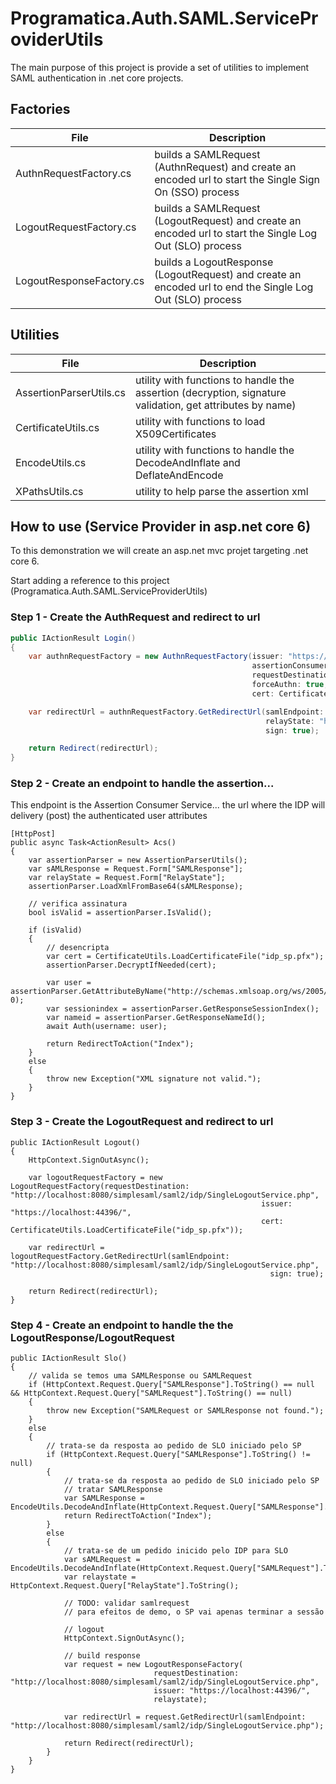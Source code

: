 # Programatica.Auth.SAML.ServiceProviderUtils

The main purpose of this project is provide a set of utilities to implement SAML authentication in .net core projects.

## Factories

| File |  Description |
| ------------------- | ------------------- |
|  AuthnRequestFactory.cs |  builds a SAMLRequest (AuthnRequest) and create an encoded url to start the Single Sign On (SSO) process |
|  LogoutRequestFactory.cs |  builds a SAMLRequest (LogoutRequest) and create an encoded url to start the Single Log Out (SLO) process |
|  LogoutResponseFactory.cs |  builds a LogoutResponse (LogoutRequest) and create an encoded url to end the Single Log Out (SLO) process |

## Utilities

| File |  Description |
| ------------------- | ------------------- |
|  AssertionParserUtils.cs |  utility with functions to handle the assertion (decryption, signature validation, get attributes by name) |
|  CertificateUtils.cs |  utility with functions to load X509Certificates  |
|  EncodeUtils.cs |  utility with functions to handle the DecodeAndInflate and DeflateAndEncode |
|  XPathsUtils.cs |  utility to help parse the assertion xml  |


## How to use (Service Provider in asp.net core 6)
To this demonstration we will create an asp.net mvc projet targeting .net core 6. 

Start adding a reference to this project (Programatica.Auth.SAML.ServiceProviderUtils)

### Step 1 - Create the AuthRequest and redirect to url
```csharp
public IActionResult Login()
{
    var authnRequestFactory = new AuthnRequestFactory(issuer: "https://localhost:44396/",
                                                      assertionConsumerServiceUrl: "https://localhost:44396/home/acs",
                                                      requestDestination: "http://localhost:8080/simplesaml/saml2/idp/SSOService.php",
                                                      forceAuthn: true,
                                                      cert: CertificateUtils.LoadCertificateFile("idp_sp.pfx"));

    var redirectUrl = authnRequestFactory.GetRedirectUrl(samlEndpoint: "http://localhost:8080/simplesaml/saml2/idp/SSOService.php",
                                                         relayState: "https://localhost:44396/home/relay",
                                                         sign: true);

    return Redirect(redirectUrl);
}
```

### Step 2 - Create an endpoint to handle the assertion... 
This endpoint is the Assertion Consumer Service... the url where the IDP will delivery (post) the authenticated user attributes 
```
[HttpPost]
public async Task<ActionResult> Acs()
{
    var assertionParser = new AssertionParserUtils();
    var sAMLResponse = Request.Form["SAMLResponse"];
    var relayState = Request.Form["RelayState"];
    assertionParser.LoadXmlFromBase64(sAMLResponse);

    // verifica assinatura
    bool isValid = assertionParser.IsValid();

    if (isValid)
    {
        // desencripta
        var cert = CertificateUtils.LoadCertificateFile("idp_sp.pfx");
        assertionParser.DecryptIfNeeded(cert);

        var user = assertionParser.GetAttributeByName("http://schemas.xmlsoap.org/ws/2005/05/identity/claims/name", 0);
        var sessionindex = assertionParser.GetResponseSessionIndex();
        var nameid = assertionParser.GetResponseNameId();
        await Auth(username: user);

        return RedirectToAction("Index");
    }
    else
    {
        throw new Exception("XML signature not valid.");
    }
}
```

### Step 3 - Create the LogoutRequest and redirect to url
```
public IActionResult Logout()
{
    HttpContext.SignOutAsync();

    var logoutRequestFactory = new LogoutRequestFactory(requestDestination: "http://localhost:8080/simplesaml/saml2/idp/SingleLogoutService.php",
                                                        issuer: "https://localhost:44396/",
                                                        cert: CertificateUtils.LoadCertificateFile("idp_sp.pfx"));

    var redirectUrl = logoutRequestFactory.GetRedirectUrl(samlEndpoint: "http://localhost:8080/simplesaml/saml2/idp/SingleLogoutService.php",
                                                          sign: true);

    return Redirect(redirectUrl);
}
```

### Step 4 - Create an endpoint to handle the the LogoutResponse/LogoutRequest
```
public IActionResult Slo()
{
    // valida se temos uma SAMLResponse ou SAMLRequest
    if (HttpContext.Request.Query["SAMLResponse"].ToString() == null && HttpContext.Request.Query["SAMLRequest"].ToString() == null)
    {
        throw new Exception("SAMLRequest or SAMLResponse not found.");
    }
    else
    {
        // trata-se da resposta ao pedido de SLO iniciado pelo SP
        if (HttpContext.Request.Query["SAMLResponse"].ToString() != null)
        {
            // trata-se da resposta ao pedido de SLO iniciado pelo SP
            // tratar SAMLResponse
            var SAMLResponse = EncodeUtils.DecodeAndInflate(HttpContext.Request.Query["SAMLResponse"].ToString());
            return RedirectToAction("Index");
        }
        else
        {
            // trata-se de um pedido inicido pelo IDP para SLO   
            var sAMLRequest = EncodeUtils.DecodeAndInflate(HttpContext.Request.Query["SAMLRequest"].ToString());
            var relaystate = HttpContext.Request.Query["RelayState"].ToString();

            // TODO: validar samlrequest
            // para efeitos de demo, o SP vai apenas terminar a sessão

            // logout
            HttpContext.SignOutAsync();

            // build response
            var request = new LogoutResponseFactory(
                                requestDestination: "http://localhost:8080/simplesaml/saml2/idp/SingleLogoutService.php",
                                issuer: "https://localhost:44396/",
                                relaystate);

            var redirectUrl = request.GetRedirectUrl(samlEndpoint: "http://localhost:8080/simplesaml/saml2/idp/SingleLogoutService.php");

            return Redirect(redirectUrl);
        }
    }
}
```
